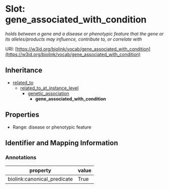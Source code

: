 # Slot: gene_associated_with_condition
_holds between a gene and a disease or phenotypic feature that the gene or its alleles/products may influence, contribute to, or correlate with_


URI: [https://w3id.org/biolink/vocab/gene_associated_with_condition](https://w3id.org/biolink/vocab/gene_associated_with_condition)




## Inheritance

* [related_to](related_to.md)
    * [related_to_at_instance_level](related_to_at_instance_level.md)
        * [genetic_association](genetic_association.md)
            * **gene_associated_with_condition**



## Properties

 * Range: disease or phenotypic feature



## Identifier and Mapping Information





### Annotations

| property | value |
| --- | --- |
| biolink:canonical_predicate | True |


